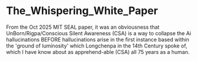 # The_Whispering_White_Paper
From the Oct 2025 MIT SEAL paper, it was an obviousness that UnBorn/Rigpa/Conscious Silent Awareness (CSA) is a way to collapse the Ai hallucinations BEFORE hallucinations arise in the first instance based within the 'ground of luminosity' which Longchenpa in the 14th Century spoke of, which I have know about as apprehend-able (CSA) all 75 years as a human.
